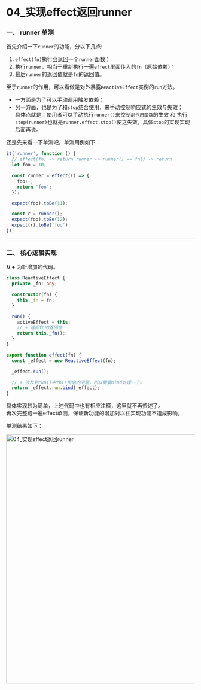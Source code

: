 # 04_实现effect返回runner

### 一、 runner 单测

首先介绍一下`runner`的功能，分以下几点:

1. `effect(fn)`执行会返回一个`runner`函数；
2. 执行`runner`，相当于重新执行一遍`effect`里面传入的`fn`（原始依赖）；
3. 最后`runner`的返回值就是`fn`的返回值。

至于`runner`的作用，可以看做是对外暴露`ReactiveEffect`实例的`run`方法。

- 一方面是为了可以手动调用触发依赖；
- 另一方面，也是为了和`stop`结合使用，来手动控制响应式的生效与失效；  
  具体点就是：使用者可以手动执行`runner()`来控制`副作用函数`的生效 和 执行`stop(runner)`也就是`runner.effect.stop()`使之失效，具体`stop`的实现实现后面再说。

还是先来看一下单测吧，单测用例如下：

```ts
it('runner', function () {
  // effect(fn) -> return runner -> runner() == fn() -> return
  let foo = 10;

  const runner = effect(() => {
    foo++;
    return 'foo';
  });

  expect(foo).toBe(11);

  const r = runner();
  expect(foo).toBe(12);
  expect(r).toBe('foo');
});
```

---------------------------------------------------------------------------------------

### 二、 核心逻辑实现

**// +** 为新增加的代码。

```ts
class ReactiveEffect {
  private _fn: any;

  constructor(fn) {
    this._fn = fn;
  }

  run() {
    activeEffect = this;
    // + 返回fn的返回值
    return this._fn();
  }
}

export function effect(fn) {
  const _effect = new ReactiveEffect(fn);

  _effect.run();

  // + 涉及到run()中this指向的问题，所以需要bind处理一下。
  return _effect.run.bind(_effect);
}
```
具体实现较为简单，上述代码中也有相应注释，这里就不再赘述了。  
再次完整跑一遍effect单测，保证新功能的增加对以往实现功能不造成影响。

单测结果如下：

<img src="https://p3-juejin.byteimg.com/tos-cn-i-k3u1fbpfcp/c7d6b81e10514032a244deccf1171d13~tplv-k3u1fbpfcp-zoom-1.image" width="666" alt="04_实现effect返回runner"/>
